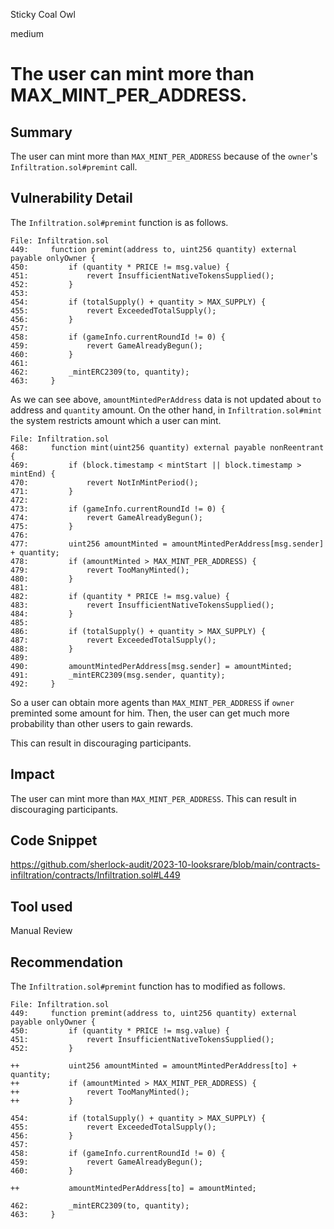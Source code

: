 Sticky Coal Owl

medium

# The user can mint more than MAX_MINT_PER_ADDRESS.
## Summary
The user can mint more than `MAX_MINT_PER_ADDRESS` because of the `owner`'s `Infiltration.sol#premint` call.

## Vulnerability Detail
The `Infiltration.sol#premint` function is as follows.
```solidity
File: Infiltration.sol
449:     function premint(address to, uint256 quantity) external payable onlyOwner {
450:         if (quantity * PRICE != msg.value) {
451:             revert InsufficientNativeTokensSupplied();
452:         }
453: 
454:         if (totalSupply() + quantity > MAX_SUPPLY) {
455:             revert ExceededTotalSupply();
456:         }
457: 
458:         if (gameInfo.currentRoundId != 0) {
459:             revert GameAlreadyBegun();
460:         }
461: 
462:         _mintERC2309(to, quantity);
463:     }
```
As we can see above, `amountMintedPerAddress` data is not updated about `to` address and `quantity` amount.
On the other hand, in `Infiltration.sol#mint` the system restricts amount which a user can mint.
```solidity
File: Infiltration.sol
468:     function mint(uint256 quantity) external payable nonReentrant {
469:         if (block.timestamp < mintStart || block.timestamp > mintEnd) {
470:             revert NotInMintPeriod();
471:         }
472: 
473:         if (gameInfo.currentRoundId != 0) {
474:             revert GameAlreadyBegun();
475:         }
476: 
477:         uint256 amountMinted = amountMintedPerAddress[msg.sender] + quantity;
478:         if (amountMinted > MAX_MINT_PER_ADDRESS) {
479:             revert TooManyMinted();
480:         }
481: 
482:         if (quantity * PRICE != msg.value) {
483:             revert InsufficientNativeTokensSupplied();
484:         }
485: 
486:         if (totalSupply() + quantity > MAX_SUPPLY) {
487:             revert ExceededTotalSupply();
488:         }
489: 
490:         amountMintedPerAddress[msg.sender] = amountMinted;
491:         _mintERC2309(msg.sender, quantity);
492:     }
```
So a user can obtain more agents than `MAX_MINT_PER_ADDRESS` if `owner` preminted some amount for him.
Then, the user can get much more probability than other users to gain rewards.

This can result in discouraging participants.

## Impact
The user can mint more than `MAX_MINT_PER_ADDRESS`. This can result in discouraging participants.

## Code Snippet
https://github.com/sherlock-audit/2023-10-looksrare/blob/main/contracts-infiltration/contracts/Infiltration.sol#L449

## Tool used

Manual Review

## Recommendation
The `Infiltration.sol#premint` function has to modified as follows.
```solidity
File: Infiltration.sol
449:     function premint(address to, uint256 quantity) external payable onlyOwner {
450:         if (quantity * PRICE != msg.value) {
451:             revert InsufficientNativeTokensSupplied();
452:         }

++           uint256 amountMinted = amountMintedPerAddress[to] + quantity;
++           if (amountMinted > MAX_MINT_PER_ADDRESS) {
++               revert TooManyMinted();
++           }

454:         if (totalSupply() + quantity > MAX_SUPPLY) {
455:             revert ExceededTotalSupply();
456:         }
457: 
458:         if (gameInfo.currentRoundId != 0) {
459:             revert GameAlreadyBegun();
460:         }

++           amountMintedPerAddress[to] = amountMinted;

462:         _mintERC2309(to, quantity);
463:     }
```